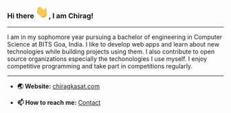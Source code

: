 ### Hi there <img src="https://raw.githubusercontent.com/ChiragKasat/ChiragKasat/master/wave.gif" width="30px">, I am Chirag!

---

I am in my sophomore year pursuing a bachelor of engineering in Computer Science at BITS Goa, India. I like to develop web apps and learn about new technologies while building projects using them. I also contribute to open source organizations especially the techonologies I use myself. I enjoy competitive programming and take part in competitions regularly.

---

- <b>🌏 Website:</b> [chiragkasat.com](https://chiragkasat.com)

- <b>📫 How to reach me:</b> [Contact](https://chiragkasat.com/contact 'Contact')
  <!--
  **ChiragKasat/ChiragKasat** is a ✨ _special_ ✨ repository because its `README.md` (this file) appears on your GitHub profile.

Here are some ideas to get you started:

- 🔭 I’m currently working on ...
- 🌱 I’m currently learning ...
- 👯 I’m looking to collaborate on ...
- 🤔 I’m looking for help with ...
- 💬 Ask me about ...
- 😄 Pronouns: ...
- ⚡ Fun fact: ...
  -->
